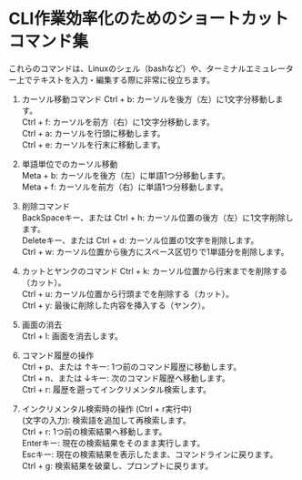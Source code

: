 # CLI作業効率化のためのショートカットコマンド集
これらのコマンドは、Linuxのシェル（bashなど）や、ターミナルエミュレーター上でテキストを入力・編集する際に非常に役立ちます。

1. カーソル移動コマンド
   Ctrl + b: カーソルを後方（左）に1文字分移動します。<br>
   Ctrl + f: カーソルを前方（右）に1文字分移動します。<br>
   Ctrl + a: カーソルを行頭に移動します。<br>
   Ctrl + e: カーソルを行末に移動します。<br>


2. 単語単位でのカーソル移動<br>
   Meta + b: カーソルを後方（左）に単語1つ分移動します。<br>
   Meta + f: カーソルを前方（右）に単語1つ分移動します。<br>


3. 削除コマンド<br>
   BackSpaceキー、または Ctrl + h: カーソル位置の後方（左）に1文字削除します。<br>
   Deleteキー、または Ctrl + d: カーソル位置の1文字を削除します。<br>
   Ctrl + w: カーソル位置から後方にスペース区切りで1単語分を削除します。<br>


4. カットとヤンクのコマンド
   Ctrl + k: カーソル位置から行末までを削除する（カット）。<br>
   Ctrl + u: カーソル位置から行頭までを削除する（カット）。<br>
   Ctrl + y: 最後に削除した内容を挿入する（ヤンク）。<br>


5. 画面の消去<br>
   Ctrl + l: 画面を消去します。<br>


6. コマンド履歴の操作<br>
   Ctrl + p、または ↑キー: 1つ前のコマンド履歴に移動します。<br>
   Ctrl + n、または ↓キー: 次のコマンド履歴へ移動します。<br>
   Ctrl + r: 履歴を遡ってインクリメンタル検索します。<br>


7. インクリメンタル検索時の操作 (Ctrl + r実行中)<br>
   (文字の入力): 検索語を追加して再検索します。<br>
   Ctrl + r: 1つ前の検索結果へ移動します。<br>
   Enterキー: 現在の検索結果をそのまま実行します。<br>
   Escキー: 現在の検索結果を表示したまま、コマンドラインに戻ります。<br>
   Ctrl + g: 検索結果を破棄し、プロンプトに戻ります。<br>
  